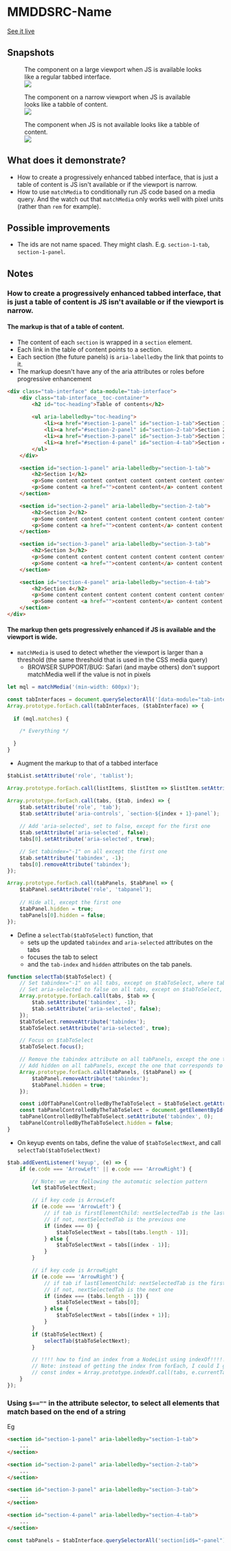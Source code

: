 # MMDDSRC-Name

[See it live](https://jfhector.github.io/cheat-sheets/code_examples/2019Q4/MMDDSRC-Name/index.html)

## Snapshots

<figure>
  <figcaption>The component on a large viewport when JS is available looks like a regular tabbed interface.</figcaption>
  <img src="./snapshots/s01.png">
</figure>

<figure>
  <figcaption>The component on a narrow viewport when JS is available looks like a tabble of content.</figcaption>
  <img src="./snapshots/s02.png">
</figure>

<figure>
  <figcaption>The component when JS is not available looks like a tabble of content.</figcaption>
  <img src="./snapshots/s03.png">
</figure>

## What does it demonstrate?

* How to create a progressively enhanced tabbed interface, that is just a table of content is JS isn't available or if the viewport is narrow.
* How to use `matchMedia` to conditionally run JS code based on a media query. And the watch out that `matchMedia` only works well with pixel units (rather than `rem` for example).

## Possible improvements

* The ids are not name spaced. They might clash. E.g. `section-1-tab`, `section-1-panel`.

## Notes

### How to create a progressively enhanced tabbed interface, that is just a table of content is JS isn't available or if the viewport is narrow.

#### The markup is that of a table of content.

* The content of each `section` is wrapped in a `section` element.
* Each link in the table of content points to a section.
* Each section (the future panels) is `aria-labelledby` the link that points to it.
* The markup doesn't have any of the aria attributes or roles before progressive enhancement

```html
<div class="tab-interface" data-module="tab-interface">
    <div class="tab-interface__toc-container">
        <h2 id="toc-heading">Table of contents</h2>
    
        <ul aria-labelledby="toc-heading">
            <li><a href="#section-1-panel" id="section-1-tab">Section 1</a></li>
            <li><a href="#section-2-panel" id="section-2-tab">Section 2</a></li>
            <li><a href="#section-3-panel" id="section-3-tab">Section 3</a></li>
            <li><a href="#section-4-panel" id="section-4-tab">Section 4</a></li>
        </ul>
    </div>

    <section id="section-1-panel" aria-labelledby="section-1-tab">
        <h2>Section 1</h2>
        <p>Some content content content content content content content content content content content content content content contentcontent</p>
        <p>Some content <a href="">content content</a> content content content content content content content content content content content contentcontent</p>
    </section>

    <section id="section-2-panel" aria-labelledby="section-2-tab">
        <h2>Section 2</h2>
        <p>Some content content content content content content content content content content content content content content contentcontent</p>    
        <p>Some content <a href="">content content</a> content content content content content content content content content content content contentcontent</p>
    </section>

    <section id="section-3-panel" aria-labelledby="section-3-tab">
        <h2>Section 3</h2>
        <p>Some content content content content content content content content content content content content content content contentcontent</p>
        <p>Some content <a href="">content content</a> content content content content content content content content content content content contentcontent</p>
    </section>

    <section id="section-4-panel" aria-labelledby="section-4-tab">
        <h2>Section 4</h2>
        <p>Some content content content content content content content content content content content content content content contentcontent</p>
        <p>Some content <a href="">content content</a> content content content content content content content content content content content contentcontent</p>
    </section>
</div>
```

#### The markup then gets progressively enhanced if JS is available and the viewport is wide.

* `matchMedia` is used to detect whether the viewport is larger than a threshold (the same threshold that is used in the CSS media query)
  * BROWSER SUPPORT/BUG: Safari (and maybe others) don't support matchMedia well if the value is not in pixels

```js
let mql = matchMedia('(min-width: 600px)');

const tabInterfaces = document.querySelectorAll('[data-module="tab-interface"]');
Array.prototype.forEach.call(tabInterfaces, ($tabInterface) => {
    
  if (mql.matches) {

    /* Everything */

  }
}
```

* Augment the markup to that of a tabbed interface

```js
$tabList.setAttribute('role', 'tablist');

Array.prototype.forEach.call(listItems, $listItem => $listItem.setAttribute('role', 'presentation'));

Array.prototype.forEach.call(tabs, ($tab, index) => {
    $tab.setAttribute('role', 'tab');
    $tab.setAttribute('aria-controls', `section-${index + 1}-panel`);
    
    // Add 'aria-selected', set to false, except for the first one
    $tab.setAttribute('aria-selected', false);
    tabs[0].setAttribute('aria-selected', true);

    // Set tabindex="-1" on all except the first one
    $tab.setAttribute('tabindex', -1);
    tabs[0].removeAttribute('tabindex');
});

Array.prototype.forEach.call(tabPanels, $tabPanel => {
    $tabPanel.setAttribute('role', 'tabpanel');
    
    // Hide all, except the first one
    $tabPanel.hidden = true;
    tabPanels[0].hidden = false;
});
```

* Define a `selectTab($tabToSelect)` function, that 
  * sets up the updated `tabindex` and `aria-selected` attributes on the tabs
  * focuses the tab to select
  * and the `tab-index` and `hidden` attributes on the tab panels.

```js
function selectTab($tabToSelect) {
    // Set tabindex="-1" on all tabs, except on $tabToSelect, where tabindex needs to be removed
    // Set aria-selected to false on all tabs, except on $tabToSelect, where it needs to be true
    Array.prototype.forEach.call(tabs, $tab => {
        $tab.setAttribute('tabindex', -1);
        $tab.setAttribute('aria-selected', false);
    });
    $tabToSelect.removeAttribute('tabindex');
    $tabToSelect.setAttribute('aria-selected', true);

    // Focus on $tabToSelect
    $tabToSelect.focus();

    // Remove the tabindex attribute on all tabPanels, except the one that corresponds to $tabToSelect, which takes tabindex="0"
    // Add hidden on all tabPanels, except the one that corresponds to $tabToSelect, which gets hidden=false
    Array.prototype.forEach.call(tabPanels, ($tabPanel) => {
        $tabPanel.removeAttribute('tabindex');
        $tabPanel.hidden = true;
    });

    const idOfTabPanelControlledByTheTabToSelect = $tabToSelect.getAttribute('aria-controls');
    const tabPanelControlledByTheTabToSelect = document.getElementById(idOfTabPanelControlledByTheTabToSelect);
    tabPanelControlledByTheTabToSelect.setAttribute('tabindex', 0);
    tabPanelControlledByTheTabToSelect.hidden = false;
}
```

* On keyup events on tabs, define the value of `$tabToSelectNext`, and call `selectTab($tabToSelectNext)`

```js
$tab.addEventListener('keyup', (e) => {
    if (e.code === 'ArrowLeft' || e.code === 'ArrowRight') {

        // Note: we are following the automatic selection pattern
        let $tabToSelectNext;

        // if key code is ArrowLeft
        if (e.code === 'ArrowLeft') {
            // if tab is firstElementChild: nextSelectedTab is the last one
            // if not, nextSelectedTab is the previous one
            if (index === 0) {
                $tabToSelectNext = tabs[(tabs.length - 1)];
            } else {
                $tabToSelectNext = tabs[(index - 1)];
            }
        }

        // if key code is ArrowRight
        if (e.code === 'ArrowRight') {
            // if tab if lastElementChild: nextSelectedTab is the first one
            // if not, nextSelectedTab is the next one
            if (index === (tabs.length - 1)) {
                $tabToSelectNext = tabs[0];
            } else {
                $tabToSelectNext = tabs[(index + 1)];
            }
        }
        if ($tabToSelectNext) {
            selectTab($tabToSelectNext);
        }

        // !!!! how to find an index from a NodeList using indexOf!!!!!!
        // Note: instead of getting the index from forEach, I could I got it from:
        // const index = Array.prototype.indexOf.call(tabs, e.currentTarget);
    }
});
```

### Using `$==""` in the attribute selector, to select all elements that match based on the end of a string

Eg 

```html
<section id="section-1-panel" aria-labelledby="section-1-tab">
    ...
</section>

<section id="section-2-panel" aria-labelledby="section-2-tab">
    ...
</section>

<section id="section-3-panel" aria-labelledby="section-3-tab">
    ...
</section>

<section id="section-4-panel" aria-labelledby="section-4-tab">
    ...
</section>
```

```js
const tabPanels = $tabInterface.querySelectorAll('section[id$="-panel"]');
```